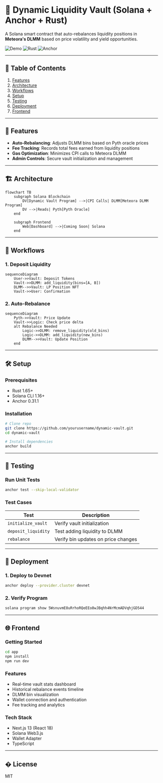 # 🚀 Dynamic Liquidity Vault (Solana + Anchor + Rust)

A Solana smart contract that auto-rebalances liquidity positions in **Meteora's DLMM** based on price volatility and yield opportunities.

![Demo](https://img.shields.io/badge/Solana-3E4A6B?style=for-the-badge&logo=solana&logoColor=white)
![Rust](https://img.shields.io/badge/Rust-000000?style=for-the-badge&logo=rust&logoColor=white)
![Anchor](https://img.shields.io/badge/Anchor-0.31.1-blue)

---

## 📌 Table of Contents
1. [Features](#-features)
2. [Architecture](#-architecture)
3. [Workflows](#-workflows)
4. [Setup](#-setup)
5. [Testing](#-testing)
6. [Deployment](#-deployment)
7. [Frontend](#-frontend)

---

## 🌟 Features
- **Auto-Rebalancing**: Adjusts DLMM bins based on Pyth oracle prices
- **Fee Tracking**: Records total fees earned from liquidity positions
- **Gas Optimization**: Minimizes CPI calls to Meteora DLMM
- **Admin Controls**: Secure vault initialization and management

---

## 🏗 Architecture

```mermaid
flowchart TB
    subgraph Solana Blockchain
        DV[Dynamic Vault Program] -->|CPI Calls| DLMM[Meteora DLMM Program]
        DV -->|Reads| Pyth[Pyth Oracle]
    end

    subgraph Frontend
        Web[Dashboard] -->|Coming Soon| Solana
    end
```

---

## 🔄 Workflows

### 1. Deposit Liquidity
```mermaid
sequenceDiagram
    User->>Vault: Deposit Tokens
    Vault->>DLMM: add_liquidity(bins=[A, B])
    DLMM-->>Vault: LP Position NFT
    Vault->>User: Confirmation
```

### 2. Auto-Rebalance
```mermaid
sequenceDiagram
    Pyth->>Vault: Price Update
    Vault->>Logic: Check price delta
    alt Rebalance Needed
        Logic->>DLMM: remove_liquidity(old_bins)
        Logic->>DLMM: add_liquidity(new_bins)
        DLMM-->>Vault: Update Position
    end
```

---

## 🛠 Setup

### Prerequisites
- Rust 1.65+
- Solana CLI 1.16+
- Anchor 0.31.1

### Installation
```bash
# Clone repo
git clone https://github.com/yourusername/dynamic-vault.git
cd dynamic-vault

# Install dependencies
anchor build
```

---

## 🧪 Testing

### Run Unit Tests
```bash
anchor test --skip-local-validator
```

### Test Cases
| Test | Description |
|------|-------------|
| `initialize_vault` | Verify vault initialization |
| `deposit_liquidity` | Test adding liquidity to DLMM |
| `rebalance` | Verify bin updates on price changes |

---

## 🚀 Deployment

### 1. Deploy to Devnet
```bash
anchor deploy --provider.cluster devnet
```

### 2. Verify Program
```bash
solana program show 5WsnuvmE8uRrhoRQeEEo8wJBqhh4NrMcmADVqhjGD544
```

---

## 🌐 Frontend

### Getting Started
```bash
cd app
npm install
npm run dev
```

### Features
- Real-time vault stats dashboard
- Historical rebalance events timeline
- DLMM bin visualization
- Wallet connection and authentication
- Fee tracking and analytics

### Tech Stack
- Next.js 13 (React 18)
- Solana Web3.js
- Wallet Adapter
- TypeScript

---

## � License
MIT
